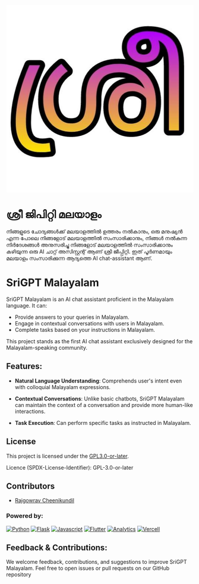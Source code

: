 ![Favicon](./favicon.png)

# ശ്രീ ജിപിറ്റി മലയാളം

നിങ്ങളുടെ ചോദ്യങ്ങൾക്ക് മലയാളത്തിൽ ഉത്തരം നൽകാനും, ഒരു മനുഷ്യൻ എന്ന പോലെ നിങ്ങളോട് മലയാളത്തിൽ സംസാരിക്കാനും,
നിങ്ങൾ നൽകുന്ന നിർദേശങ്ങൾ അനുസരിച്ചു നിങ്ങളോട് മലയാളത്തിൽ സംസാരിക്കാനും കഴിയുന്ന ഒരു AI ചാറ്റ് അസിസ്റ്റന്റ് ആണ് ശ്രീ ജീപ്പിറ്റി.
ഇത് പൂർണമായും മലയാളം സംസാരിക്കുന്ന ആദ്യത്തെ AI chat-assistant ആണ്.


# SriGPT Malayalam

SriGPT Malayalam is an AI chat assistant proficient in the Malayalam language. It can:

- Provide answers to your queries in Malayalam.
- Engage in contextual conversations with users in Malayalam.
- Complete tasks based on your instructions in Malayalam.

This  project stands as the first AI chat assistant exclusively designed for the Malayalam-speaking community.

## Features:

- **Natural Language Understanding**: Comprehends user's intent even with colloquial Malayalam expressions.
  
- **Contextual Conversations**: Unlike basic chatbots, SriGPT Malayalam can maintain the context of a conversation and provide more human-like interactions.
  
- **Task Execution**: Can perform specific tasks as instructed in Malayalam.

## License

This project is licensed under the [GPL3.0-or-later](LICENSE). 

Licence (SPDX-License-Identifier): GPL-3.0-or-later

## Contributors

- [Rajgowrav Cheenikundil](https://github.com/karpathyan)

### Powered by:

[![Python](https://img.shields.io/badge/python-black?style=for-the-badge&logo=python)](https://github.com/karpathyan)
[![Flask](https://img.shields.io/badge/Flask-000000?style=for-the-badge&logo=flask&logoColor=white)](https://github.com/karpathyan)
[![Javascript](https://img.shields.io/badge/JavaScript-323330?style=for-the-badge&logo=javascript&logoColor=F7DF1E)](https://github.com/karpathyan)
[![Flutter](https://img.shields.io/badge/Flutter-02569B?style=for-the-badge&logo=flutter&logoColor=white)](https://github.com/karpathyan)
[![Analytics](https://img.shields.io/badge/Google%20Analytics-E37400?style=for-the-badge&logo=google%20analytics&logoColor=white)](https://github.com/karpathyan)
[![Vercell](https://img.shields.io/badge/Vercel-000000?style=for-the-badge&logo=vercel&logoColor=white)](https://github.com/karpathyan)

## Feedback & Contributions:

We welcome feedback, contributions, and suggestions to improve SriGPT Malayalam. Feel free to open issues or pull requests on our GitHub repository
